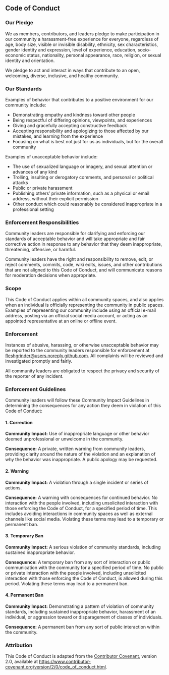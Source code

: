 ## Code of Conduct
### Our Pledge
We as members, contributors, and leaders pledge to make participation in our 
community a harassment-free experience for everyone, regardless of age, body 
size, visible or invisible disability, ethnicity, sex characteristics, gender 
identity and expression, level of experience, education, socio-economic status, 
nationality, personal appearance, race, religion, or sexual identity and 
orientation.

We pledge to act and interact in ways that contribute to an open, welcoming, 
diverse, inclusive, and healthy community.

### Our Standards
Examples of behavior that contributes to a positive environment for our 
community include:

- Demonstrating empathy and kindness toward other people
- Being respectful of differing opinions, viewpoints, and experiences
- Giving and gracefully accepting constructive feedback
- Accepting responsibility and apologizing to those affected by our mistakes, 
  and learning from the experience
- Focusing on what is best not just for us as individuals, but for the overall 
  community

Examples of unacceptable behavior include:

- The use of sexualized language or imagery, and sexual attention or advances 
  of any kind
- Trolling, insulting or derogatory comments, and personal or political attacks
- Public or private harassment
- Publishing others’ private information, such as a physical or email address, 
  without their explicit permission
- Other conduct which could reasonably be considered inappropriate in a 
  professional setting

### Enforcement Responsibilities
Community leaders are responsible for clarifying and enforcing our standards of 
acceptable behavior and will take appropriate and fair corrective action in 
response to any behavior that they deem inappropriate, threatening, offensive, 
or harmful.

Community leaders have the right and responsibility to remove, edit, or reject 
comments, commits, code, wiki edits, issues, and other contributions that are 
not aligned to this Code of Conduct, and will communicate reasons for 
moderation decisions when appropriate.

### Scope
This Code of Conduct applies within all community spaces, and also applies when 
an individual is officially representing the community in public spaces. 
Examples of representing our community include using an official e-mail 
address, posting via an official social media account, or acting as an 
appointed representative at an online or offline event.

### Enforcement
Instances of abusive, harassing, or otherwise unacceptable behavior may be 
reported to the community leaders responsible for enforcement at 
[fleshgrinder@users.noreply.github.com](mailto:fleshgrinder@users.noreply.github.com). 
All complaints will be reviewed and investigated promptly and fairly.

All community leaders are obligated to respect the privacy and security of the 
reporter of any incident.

### Enforcement Guidelines
Community leaders will follow these Community Impact Guidelines in determining 
the consequences for any action they deem in violation of this Code of Conduct:

#### 1. Correction
**Community Impact:** Use of inappropriate language or other behavior deemed 
unprofessional or unwelcome in the community.
     
**Consequence:** A private, written warning from community leaders, providing 
clarity around the nature of the violation and an explanation of why the 
behavior was inappropriate. A public apology may be requested.

#### 2. Warning
**Community Impact:** A violation through a single incident or series of 
actions.
     
**Consequence:** A warning with consequences for continued behavior. No 
interaction with the people involved, including unsolicited interaction with 
those enforcing the Code of Conduct, for a specified period of time. This 
includes avoiding interactions in community spaces as well as external channels 
like social media. Violating these terms may lead to a temporary or permanent 
ban.

#### 3. Temporary Ban
**Community Impact:** A serious violation of community standards, including 
sustained inappropriate behavior.
     
**Consequence:** A temporary ban from any sort of interaction or public 
communication with the community for a specified period of time. No public or 
private interaction with the people involved, including unsolicited interaction 
with those enforcing the Code of Conduct, is allowed during this period. 
Violating these terms may lead to a permanent ban.

#### 4. Permanent Ban
**Community Impact:** Demonstrating a pattern of violation of community 
standards, including sustained inappropriate behavior, harassment of an 
individual, or aggression toward or disparagement of classes of individuals.
     
**Consequence:** A permanent ban from any sort of public interaction within the 
community.

### Attribution
This Code of Conduct is adapted from the 
[Contributor Covenant](https://www.contributor-covenant.org/), version 2.0, 
available at https://www.contributor-covenant.org/version/2/0/code_of_conduct.html.
